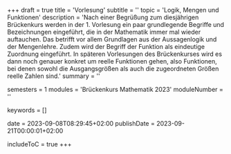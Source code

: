 +++
draft = true
title = 'Vorlesung'
subtitle = ''
topic = 'Logik, Mengen und Funktionen'
description = 'Nach einer Begrüßung zum diesjährigen Brückenkurs werden in der 1. Vorlesung ein paar grundlegende Begriffe und Bezeichnungen eingeführt, die in der Mathematik immer mal wieder auftauchen. Das betrifft vor allem Grundlagen aus der Aussagenlogik und der Mengenlehre. Zudem wird der Begriff der Funktion als eindeutige Zuordnung eingeführt. In späteren Vorlesungen des Brückenkurses wird es dann noch genauer konkret um reelle Funktionen gehen, also Funktionen, bei denen sowohl die Ausgangsgrößen als auch die zugeordneten Größen reelle Zahlen sind.'
summary = ''

semesters = 1
modules = 'Brückenkurs Mathematik 2023'
moduleNumber = ''

keywords = []

date = 2023-09-08T08:29:45+02:00
publishDate = 2023-09-21T00:00:01+02:00

includeToC = true
+++
